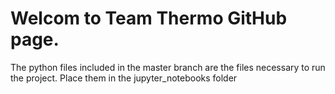 # Welcom to Team Thermo GitHub page.

The python files included in the master branch are the files necessary to run the project.  Place them in the jupyter_notebooks folder
